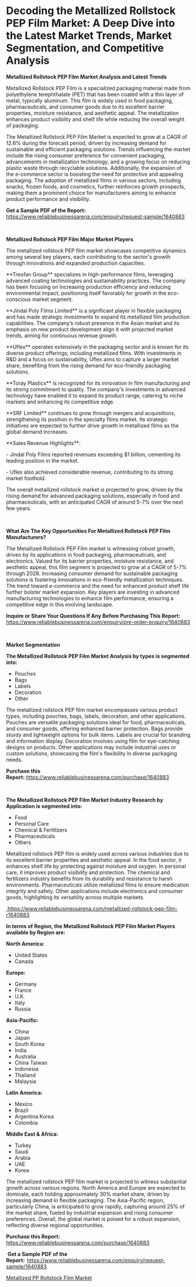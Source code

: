 <p><h1>Decoding the Metallized Rollstock PEP Film Market: A Deep Dive into the Latest Market Trends, Market Segmentation, and Competitive Analysis</h1></p><p><strong>Metallized Rollstock PEP Film Market Analysis and Latest Trends</strong></p>
<p><p>Metallized Rollstock PEP Film is a specialized packaging material made from polyethylene terephthalate (PET) that has been coated with a thin layer of metal, typically aluminum. This film is widely used in food packaging, pharmaceuticals, and consumer goods due to its excellent barrier properties, moisture resistance, and aesthetic appeal. The metallization enhances product visibility and shelf life while reducing the overall weight of packaging. </p><p>The Metallized Rollstock PEP Film Market is expected to grow at a CAGR of 12.6% during the forecast period, driven by increasing demand for sustainable and efficient packaging solutions. Trends influencing the market include the rising consumer preference for convenient packaging, advancements in metallization technology, and a growing focus on reducing plastic waste through recyclable solutions. Additionally, the expansion of the e-commerce sector is boosting the need for protective and appealing packaging. The adoption of metallized films in various sectors, including snacks, frozen foods, and cosmetics, further reinforces growth prospects, making them a prominent choice for manufacturers aiming to enhance product performance and visibility.</p></p>
<p><strong>Get a Sample PDF of the Report:&nbsp;</strong> <a href="https://www.reliablebusinessarena.com/enquiry/request-sample/1640883?utm_campaign=2112&utm_medium=2&utm_source=Github&utm_content=ia&utm_term=01022025&utm_id=metallized-rollstock-pep-film">https://www.reliablebusinessarena.com/enquiry/request-sample/1640883</a></p>
<p>&nbsp;</p>
<p><strong>Metallized Rollstock PEP Film Major Market Players</strong></p>
<p><p>The metallized rollstock PEP film market showcases competitive dynamics among several key players, each contributing to the sector's growth through innovations and expanded production capacities.</p><p>**Treofan Group** specializes in high-performance films, leveraging advanced coating technologies and sustainability practices. The company has been focusing on increasing production efficiency and reducing environmental impact, positioning itself favorably for growth in the eco-conscious market segment.</p><p>**Jindal Poly Films Limited** is a significant player in flexible packaging and has made strategic investments to expand its metallized film production capabilities. The company’s robust presence in the Asian market and its emphasis on new product development align it with projected market trends, aiming for continuous revenue growth.</p><p>**Uflex** operates extensively in the packaging sector and is known for its diverse product offerings, including metallized films. With investments in R&D and a focus on sustainability, Uflex aims to capture a larger market share, benefiting from the rising demand for eco-friendly packaging solutions.</p><p>**Toray Plastics** is recognized for its innovation in film manufacturing and its strong commitment to quality. The company's investments in advanced technology have enabled it to expand its product range, catering to niche markets and enhancing its competitive edge.</p><p>**SRF Limited** continues to grow through mergers and acquisitions, strengthening its position in the specialty films market. Its strategic initiatives are expected to further drive growth in metallized films as the global demand increases.</p><p>**Sales Revenue Highlights**: </p><p>- Jindal Poly Films reported revenues exceeding $1 billion, cementing its leading position in the market.</p><p>- Uflex also achieved considerable revenue, contributing to its strong market foothold.</p><p>The overall metallized rollstock market is projected to grow, driven by the rising demand for advanced packaging solutions, especially in food and pharmaceuticals, with an anticipated CAGR of around 5-7% over the next few years.</p></p>
<p>&nbsp;</p>
<p><strong>What Are The Key Opportunities For Metallized Rollstock PEP Film Manufacturers?</strong></p>
<p><p>The Metallized Rollstock PEP Film market is witnessing robust growth, driven by its applications in food packaging, pharmaceuticals, and electronics. Valued for its barrier properties, moisture resistance, and aesthetic appeal, this film segment is projected to grow at a CAGR of 5-7% through 2028. Increasing consumer demand for sustainable packaging solutions is fostering innovations in eco-friendly metallization techniques. The trend toward e-commerce and the need for enhanced product shelf life further bolster market expansion. Key players are investing in advanced manufacturing technologies to enhance film performance, ensuring a competitive edge in this evolving landscape.</p></p>
<p><strong>Inquire or Share Your Questions If Any Before Purchasing This Report:</strong> <a href="https://www.reliablebusinessarena.com/enquiry/pre-order-enquiry/1640883?utm_campaign=2112&utm_medium=2&utm_source=Github&utm_content=ia&utm_term=01022025&utm_id=metallized-rollstock-pep-film">https://www.reliablebusinessarena.com/enquiry/pre-order-enquiry/1640883</a></p>
<p>&nbsp;</p>
<p><strong>Market Segmentation</strong></p>
<p><strong>The Metallized Rollstock PEP Film Market Analysis by types is segmented into:</strong></p>
<p><ul><li>Pouches</li><li>Bags</li><li>Labels</li><li>Decoration</li><li>Other</li></ul></p>
<p><p>The metallized rollstock PEP film market encompasses various product types, including pouches, bags, labels, decoration, and other applications. Pouches are versatile packaging solutions ideal for food, pharmaceuticals, and consumer goods, offering enhanced barrier protection. Bags provide sturdy and lightweight options for bulk items. Labels are crucial for branding and information display. Decoration involves using film for eye-catching designs on products. Other applications may include industrial uses or custom solutions, showcasing the film's flexibility in diverse packaging needs.</p></p>
<p><strong>Purchase this Report:&nbsp;</strong><a href="https://www.reliablebusinessarena.com/purchase/1640883?utm_campaign=2112&utm_medium=2&utm_source=Github&utm_content=ia&utm_term=01022025&utm_id=metallized-rollstock-pep-film">https://www.reliablebusinessarena.com/purchase/1640883</a></p>
<p>&nbsp;</p>
<p><strong>The Metallized Rollstock PEP Film Market Industry Research by Application is segmented into:</strong></p>
<p><ul><li>Food</li><li>Personal Care</li><li>Chemical & Fertilizers</li><li>Pharmaceuticals</li><li>Others</li></ul></p>
<p><p>Metallized rollstock PEP film is widely used across various industries due to its excellent barrier properties and aesthetic appeal. In the food sector, it enhances shelf life by protecting against moisture and oxygen. In personal care, it improves product visibility and protection. The chemical and fertilizers industry benefits from its durability and resistance to harsh environments. Pharmaceuticals utilize metallized films to ensure medication integrity and safety. Other applications include electronics and consumer goods, highlighting its versatility across multiple markets.</p></p>
<p><a href="https://www.reliablebusinessarena.com/metallized-rollstock-pep-film-r1640883?utm_campaign=2112&utm_medium=2&utm_source=Github&utm_content=ia&utm_term=01022025&utm_id=metallized-rollstock-pep-film">&nbsp;https://www.reliablebusinessarena.com/metallized-rollstock-pep-film-r1640883</a></p>
<p><strong>In terms of Region, the Metallized Rollstock PEP Film Market Players available by Region are:</strong></p>
<p>
    <p> <strong> North America: </strong>
        <ul>
            <li>United States</li>
            <li>Canada</li>
        </ul>
        </p> 
    <p> <strong> Europe: </strong>
        <ul>
            <li>Germany</li>
            <li>France</li>
            <li>U.K.</li>
            <li>Italy</li>
            <li>Russia</li>
        </ul>
        </p> 
    <p> <strong> Asia-Pacific: </strong>
        <ul>
            <li>China</li>
            <li>Japan</li>
            <li>South Korea</li>
            <li>India</li>
            <li>Australia</li>
            <li>China Taiwan</li>
            <li>Indonesia</li>
            <li>Thailand</li>
            <li>Malaysia</li>
        </ul>
        </p> 
    <p> <strong> Latin America: </strong>
        <ul>
            <li>Mexico</li>
            <li>Brazil</li>
            <li>Argentina Korea</li>
            <li>Colombia</li>
        </ul>
        </p> 
    <p> <strong> Middle East & Africa: </strong>
        <ul>
            <li>Turkey</li>
            <li>Saudi</li>
            <li>Arabia</li>
            <li>UAE</li>
            <li>Korea</li>
        </ul>
    </p>
    </p>
<p><p>The metallized rollstock PEP film market is projected to witness substantial growth across various regions. North America and Europe are expected to dominate, each holding approximately 30% market share, driven by increasing demand in flexible packaging. The Asia-Pacific region, particularly China, is anticipated to grow rapidly, capturing around 25% of the market share, fueled by industrial expansion and rising consumer preferences. Overall, the global market is poised for a robust expansion, reflecting diverse regional opportunities.</p></p>
<p><strong>Purchase this Report: </strong><a href="https://www.reliablebusinessarena.com/purchase/1640883?utm_campaign=2112&utm_medium=2&utm_source=Github&utm_content=ia&utm_term=01022025&utm_id=metallized-rollstock-pep-film">https://www.reliablebusinessarena.com/purchase/1640883</a></p>
<p>&nbsp;<strong>Get a Sample PDF of the Report:&nbsp;&nbsp;</strong><a href="https://www.reliablebusinessarena.com/enquiry/request-sample/1640883?utm_campaign=2112&utm_medium=2&utm_source=Github&utm_content=ia&utm_term=01022025&utm_id=metallized-rollstock-pep-film">https://www.reliablebusinessarena.com/enquiry/request-sample/1640883</a></p>
<p><strong></strong></p>
<p><p><a href="https://github.com/AshikRahman991/Market-Research-Report-List-1/blob/main/metallized-pp-rollstock-film-market.md?utm_campaign=2112&utm_medium=2&utm_source=Github&utm_content=ia&utm_term=01022025&utm_id=metallized-rollstock-pep-film">Metallized PP Rollstock Film Market</a></p></p>